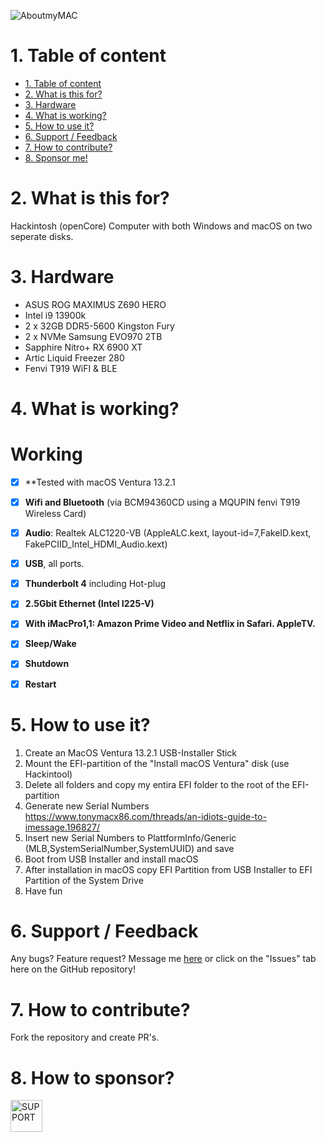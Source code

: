 
![AboutmyMAC](https://user-images.githubusercontent.com/73241309/223200474-f027d2f8-a6a7-4ed1-a5a4-4fd2f9893b48.PNG)


# 1. Table of content
- [1. Table of content](#1-table-of-content)
- [2. What is this for?](#2-what-is-this-for)
- [3. Hardware](#3-hardware)
- [4. What is working?](#4-what-is-working)
- [5. How to use it?](#5-how-to-use-it)
- [6. Support / Feedback](#6-support--feedback)
- [7. How to contribute?](#7-how-to-contribute)
- [8. Sponsor me!](#8-how-to-sponsor)

# 2. What is this for?
Hackintosh (openCore) Computer with both Windows and macOS on two seperate disks.


# 3. Hardware
- ASUS ROG MAXIMUS Z690 HERO
- Intel i9 13900k
- 2 x 32GB DDR5-5600 Kingston Fury
- 2 x NVMe Samsung EVO970 2TB
- Sapphire Nitro+ RX 6900 XT
- Artic Liquid Freezer 280
- Fenvi T919 WiFI & BLE

# 4. What is working?

# Working
- [x] **Tested with macOS Ventura 13.2.1
- [x] **Wifi and Bluetooth** (via BCM94360CD using a MQUPIN fenvi T919 Wireless Card)
- [x] **Audio**: Realtek ALC1220-VB (AppleALC.kext, layout-id=7,FakeID.kext, FakePCIID_Intel_HDMI_Audio.kext)
- [x] **USB**, all ports.
- [x] **Thunderbolt 4** including Hot-plug
- [x] **2.5Gbit Ethernet (Intel I225-V)**
- [x] **With iMacPro1,1: Amazon Prime Video and Netflix in Safari. AppleTV.** 
- [x] **Sleep/Wake**
- [x] **Shutdown**
- [x] **Restart**


# 5. How to use it?

1. Create an MacOS Ventura 13.2.1 USB-Installer Stick 
2. Mount the EFI-partition of the "Install macOS Ventura" disk (use Hackintool)
3. Delete all folders and copy my entira EFI folder to the root of the EFI-partition
4. Generate new Serial Numbers https://www.tonymacx86.com/threads/an-idiots-guide-to-imessage.196827/
5. Insert new Serial Numbers to PlattformInfo/Generic (MLB,SystemSerialNumber,SystemUUID) and save
6. Boot from USB Installer and install macOS
7. After installation in macOS copy EFI Partition from USB Installer to EFI Partition of the System Drive
8. Have fun



# 6. Support / Feedback
Any bugs? Feature request? Message me [here](https://github.com/bangertech) or click on the "Issues" tab here on the GitHub repository!

# 7. How to contribute?

Fork the repository and create PR's.

# 8. How to sponsor?


<a href="https://www.paypal.com/cgi-bin/webscr?cmd=_s-xclick&hosted_button_id=FD26FHKRWS3US" target="_blank"><img src="https://pics.paypal.com/00/s/N2EwMzk4NzUtOTQ4Yy00Yjc4LWIwYmUtMTA3MWExNWIzYzMz/file.PNG" alt="SUPPORT" height="51"></a>



